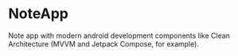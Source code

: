 # NoteApp
Note app with modern android development components like Clean Architecture (MVVM and Jetpack Compose, for example).
